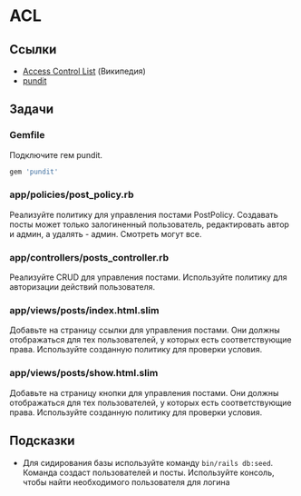 # ACL

## Ссылки

* [Access Control List](https://ru.wikipedia.org/wiki/ACL) (Википедия)
* [pundit](https://github.com/varvet/pundit)

## Задачи

### Gemfile

Подключите гем pundit.

```ruby
gem 'pundit'
```

### app/policies/post_policy.rb

Реализуйте политику для управления постами PostPolicy. Создавать посты может только залогиненный пользователь, редактировать автор и админ, а удалять - админ. Смотреть могут все.

### app/controllers/posts_controller.rb

Реализуйте CRUD для управления постами. Используйте политику для авторизации действий пользователя.

### app/views/posts/index.html.slim

Добавьте на страницу ссылки для управления постами. Они должны отображаться для тех пользователей, у которых есть соответствующие права. Используйте созданную политику для проверки условия.

### app/views/posts/show.html.slim

Добавьте на страницу кнопки для управления постами. Они должны отображаться для тех пользователей, у которых есть соответствующие права. Используйте созданную политику для проверки условия.

## Подсказки

* Для сидирования базы используйте команду `bin/rails db:seed`. Команда создаст пользователей и посты. Используйте консоль, чтобы найти необходимого пользователя для логина

